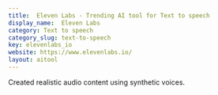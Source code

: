 ```yaml
---
title:  Eleven Labs - Trending AI tool for Text to speech
display_name:  Eleven Labs
category: Text to speech
category_slug: text-to-speech
key: elevenlabs_io
website: https://www.elevenlabs.io/
layout: aitool
---
```


Created realistic audio content using synthetic voices.
